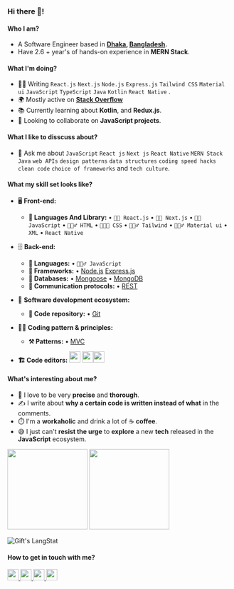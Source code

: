 ### Hi there 👋!

<!--
**rumon5h/rumon5h** is a ✨ _special_ ✨ repository because its `README.md` (this file) appears on your GitHub profile.

Here are some ideas to get you started:
-->
#### Who I am?
- A Software Engineer based in **[Dhaka](https://en.wikipedia.org/wiki/Dhaka), [Bangladesh](https://en.wikipedia.org/wiki/Bangladesh).** 
- Have 2.6 + year's of hands-on experience in **MERN Stack**.
<!-- - Developed products for **healthcare, financial service, F&B, retail,** and **logistics** business domains.
- Have built **native, hybrid,** and **web** apps targeting **multi-platform** and **cross-platform** ecosystems in **monolithic** and **microservices** architectures. -->

#### What I'm doing?
<!-- - 🏢 Working at **[SELISE](https://)** as a **Senior **. -->
- 👨‍💻 Writing `React.js` `Next.js` `Node.js` `Express.js` `Tailwind CSS` `Material ui` `JavaScript` `TypeScript` `Java` `Kotlin` `React Native` .
- 🌍 Mostly active on **[Stack Overflow](https://stackoverflow.com/users/18091332/md-rumon-khan)**
- 📚 Currently learning about **Kotlin**, and **Redux.js**.
- 👯 Looking to collaborate on **JavaScript projects**.
<!-- - 🥰 Building **[Astro-Odyssey](https://github.com/rumon5h/Astro-Odyssey-Uno-Platform)**, **[Candy-Craze](https://github.com/rumon5h/candy-craze-uno-platform)**, **[Hungry-Worm](https://github.com/rumon5h/hungry-worm-uno-platform)**, **[Sky-Way](https://github.com/rumon5h/sky-way-uno-platform)**, **[Memory-Match](https://github.com/rumon5h/memory-match-uno-platform)**, **[Honk-Hero](https://github.com/rumon5h/honk-hero-uno-platform)** & **[Phototis](https://github.com/rumon5h/Phototis-Uno-Platform)** as pet projects. -->

#### What I like to disscuss about? 
- 💬 Ask me about `JavaScript` `React js` `Next js` `React Native` `MERN Stack` `Java` `web APIs`  `design patterns` `data structures` `coding speed hacks` `clean code` `choice of frameworks` and `tech culture`.

#### What my skill set looks like?
- 🖥 **Front-end:** 
  - **📜 Languages And Library:** • `🧙🏻 React.js` • `👨‍🏭 Next.js` • `👨‍🔧 JavaScript` • `🧚🏻‍♂️ HTML` • `👨🏻‍🎨 CSS`  • `🧚🏻‍♂️ Tailwind` •  `🧚🏻‍♂️ Material ui` • `XML` • `React Native`
  <!-- - **🔬 Frameworks:**   -->
    <!-- - **🖥 Desktop:** • [Uno Platform](https://platform.uno/) • [WinUI 3](https://docs.microsoft.com/en-us/windows) • [WPF](https://docs.microsoft.com/en-us/dotnet/desktop/wpf/overview/?view=)  -->
    <!-- - **🌐 Web:** • [Blazor WASM](https://dotnet.microsoft.com/en-us/apps/aspnet/web-apps/blazor) • [Uno WASM](https://platform.uno/uno-platform-for-web-webassembly/) • [Open Silver](https://opensilver.net/) • [ASP.NET MVC](https://dotnet.microsoft.com/en-us/apps/aspnet/mvc) -->
    <!-- - **📱 Mobile:** • [Xamarin](https://dotnet.microsoft.com/) • [.NET MAUI](https://docs.microsoft.com/en-us/dotnet/maui/what-is-maui) • [Uno Platform](https://platform.uno/) -->
  <!-- - **🗳 UI toolkits:** • [Telerik](https://www.telerik.com/) • [Dev Express](https://www.devexpress.com/) • [MudBlazor](https://mudblazor.com/) -->
  <!-- - **📋 Reporting toolkits:** • [RDLC](https://docs.fileformat.com/reporting/rdlc/#:~:text=(.rdlc)%20Files-,.) • [Dev Express Xtra Reporting](https://docs.devexpress.com/XtraReports/2162/) • [Telerik Reporting](https://www.telerik.com/products/) -->
- 🗄️ **Back-end:**
  - **📜 Languages:** • `🧙🏻‍♂️ JavaScript`
  - **🔭 Frameworks:** • [Node.js]() [Express.js]()
  - **💾 Databases:** • [Mongoose](https://mongoosejs.com/) • [MongoDB](https://www.mongodb.com/)
  - **🔌 Communication protocols:** • [REST](https://docs.microsoft.com/en-us/azure/architecture/best-practices/api-design)
- 🎡 **Software development ecosystem:**
  - **📁 Code repository:** • [Git](https://git-scm.com/)
  
- 🧙‍♂️ **Coding pattern & principles:**
  - **⚒ Patterns:**  • [MVC](https://en.wikipedia.org/wiki/Model%E2%80%93view%E2%80%93controller)
  
- **🏗️ Code editors:**
<a href="https://visualstudio.microsoft.com/"><img src="https://1000logos.net/wp-content/uploads/2020/08/Visual-Studio-Logo.png" height=25></a> <a href="https://code.visualstudio.com/"><img src="https://seeklogo.com/images/V/visual-studio-code-logo-449D71944F-seeklogo.com.png" height=25></a><a href="https://notepad-plus-plus.org/"><img src="https://notepad-plus-plus.org/images/logo.svg" height=25></a>
  
#### What's interesting about me?  
  - 🧐 I love to be very **precise** and **thorough**.
  - ✍️ I write about **why a certain code is written instead of what** in the comments.
  - ⏱️ I'm a **workaholic** and drink a lot of ☕ **coffee**.
  - 😅 I just can't **resist the urge** to **explore** a new **tech** released in the **JavaScript** ecosystem.

<!--Github Stats-->
<p float="left">
<img height="180em" src="https://github-readme-stats.vercel.app/api?username=rumon5h" /> 
<img height="180em" src="https://github-readme-stats.vercel.app/api/top-langs/?username=rumon5h"/>
</p>
 
 <div>
   <img align="center" src="https://github-readme-streak-stats.herokuapp.com/?user=rumon5h" alt="Gift's LangStat" />
</div>

<!-- #### What companies have I worked for?
<p left="center">
  <a href="#">
    <img src="#" height=50>
    </a>
</p> -->

<!-- #### What are my recent highlights?
- [featured-a-mern-stack-website](https://rumon-khan.web.app) -->


#### How to get in touch with me?
<p left="center">
<a target="_blank"  href="https://twitter.com/rumon5h">
  <img src="https://img.shields.io/badge/twitter-%231DA1F2.svg?&style=for-th
  e-badge&logo=twitter&logoColor=white" height=25>
</a> 
<a target="_blank"  href="https://www.linkedin.com/in/rumon5h">
  <img src="https://img.shields.io/badge/linkedin-%230077B5.svg?&style=for-the-badge&logo=linkedin&logoColor=white" height=25>
</a> 
<a target="_blank"  href="https://www.facebook.com/rumon5h/">
  <img src="https://img.shields.io/badge/Facebook-1877F2?style=for-the-badge&logo=facebook&logoColor=white" height=25>
</a>
<a target="_blank"  href="mailto:mdrumonkhan45@gmail.com">
  <img src="https://img.shields.io/badge/Gmail-D14836?style=for-the-badge&logo=gmail&logoColor=white" height=25>
</a>
</p>
